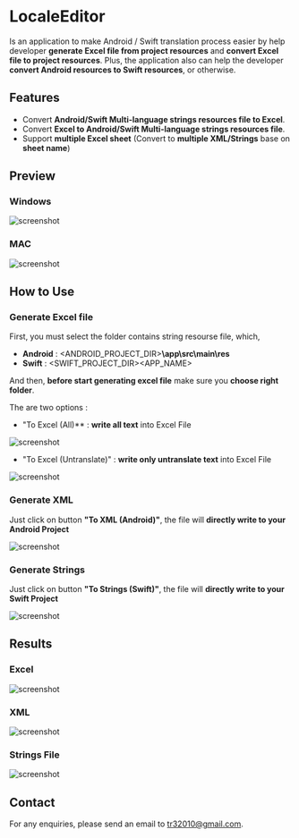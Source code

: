 # LocaleEditor

Is an application to make Android / Swift translation process easier by help developer **generate Excel file from project resources** and **convert Excel file to project resources**. Plus, the application also can help the developer **convert Android resources to Swift resources**, or otherwise.

## Features
- Convert **Android/Swift Multi-language strings resources file to Excel**.
- Convert **Excel to Android/Swift Multi-language strings resources file**.
- Support **multiple Excel sheet** (Convert to **multiple XML/Strings** base on **sheet name**)

## Preview
### Windows
![screenshot](https://github.com/shiburagi/Locale-Editor/blob/dev_shiburagi/preview/preview-window.png?raw=true)
### MAC
![screenshot](https://github.com/shiburagi/Locale-Editor/blob/dev_shiburagi/preview/preview-mac.png?raw=true)

## How to Use
### Generate Excel file
First, you must select the folder contains string resourse file, which,
- **Android** : <ANDROID_PROJECT_DIR>**\app\src\main\res**
- **Swift** : <SWIFT_PROJECT_DIR>\<APP_NAME>

And then, **before start generating excel file** make sure you **choose right folder**.

The are two options :
-  "To Excel (All)** : **write all text** into Excel File

![screenshot](https://github.com/shiburagi/Locale-Editor/blob/master/preview/Generating%20Excel%20All.png?raw=true)

-  "To Excel (Untranslate)" : **write only untranslate text** into Excel File

![screenshot](https://github.com/shiburagi/Locale-Editor/blob/master/preview/Generating%20Excel%20Untraslate.png?raw=true)

### Generate XML
Just click on button **"To XML (Android)"**, the file will **directly write to your Android Project**

![screenshot](https://github.com/shiburagi/Locale-Editor/blob/master/preview/Convert%20to%20Xml.png?raw=true)

### Generate Strings
Just click on button **"To Strings (Swift)"**, the file will **directly write to your Swift Project**

![screenshot](https://github.com/shiburagi/Locale-Editor/blob/master/preview/Convert%20to%20String.png?raw=true)


## Results

### Excel

![screenshot](https://github.com/shiburagi/Locale-Editor/blob/master/preview/generate%20excel.png?raw=true)

### XML

![screenshot](https://github.com/shiburagi/Locale-Editor/blob/master/preview/generate%20xml.png?raw=true)

### Strings File

![screenshot](https://github.com/shiburagi/Locale-Editor/blob/master/preview/generate%20string.png?raw=true)

## Contact
For any enquiries, please send an email to tr32010@gmail.com.
